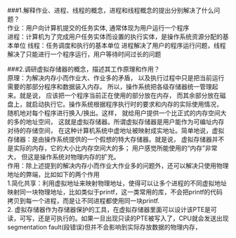 ###1.解释作业、进程、线程的概念，进程和线程概念的提出分别解决了什么问题？  
作业：用户向计算机提交的任务实体, 通常体现为用户运行一个程序  
进程：计算机为了完成用户任务实体而设置的执行实体，是操作系统资源分配的基本单位
线程：任务调度和执行的基本单位
进程解决了用户的程序运行问题，线程解决了只能进行一个程序运行，用户等待时间过长的问题  







###2.调研虚拟存储器的概念，描述其工作原理和作用？  
原理：为解决内存小而作业大、作业多的矛盾， 以及执行过程中只是把当前运行需要的那部分程序和数据装入内存。 所以，操作系统把各级存储器统一管理起来。就是说， 应该把一个程序当前正在使用的部分放在内存， 而其余部分放在磁盘上，就启动执行它。操作系统根据程序执行时的要求和内存的实际使用情况， 随机地对每个程序进行换入/换出。这样， 就给用户提供一个比正式的内存空间大的多的地址空间， 这就是虚拟存储器。所谓虚拟存储器是用户能作为可编址内存对待的存储空间， 在这种计算机系统中虚地址被映射成实地址。简单地说，虚拟存储器：是由操作系统提供的一个假想的特大存储器。就是说， 虚拟存储器并不是实际的内存，它的大小比内存空间大的多； 用户感觉所能使用的“内存”非常大， 但这是操作系统对物理内存的扩充。  
作用：除上述提到的解决内存小而作业大作业多的问题外，还可以解决只使用物理地址的弊端，比如如下的两个作用  
1.简化共享：利用虚拟地址来映射物理地址，使得可以让多个进程的不同虚拟地址映射同一块物理地址，比如类似于printf，这一类常用的库，不会把printf的代码拷贝到每一个进程，而是让不同进程都使用同一块printf.  
2. 虚拟存储器作为存储器保护的工具，在虚拟存储器里面可以设计该PTE是可读，可写，还是可执行的。如果一旦出现只读的PTE被写入了，CPU就会发送出现segmentation fault(段错误)但并不会影响到实际存放数据的物理内存， 
